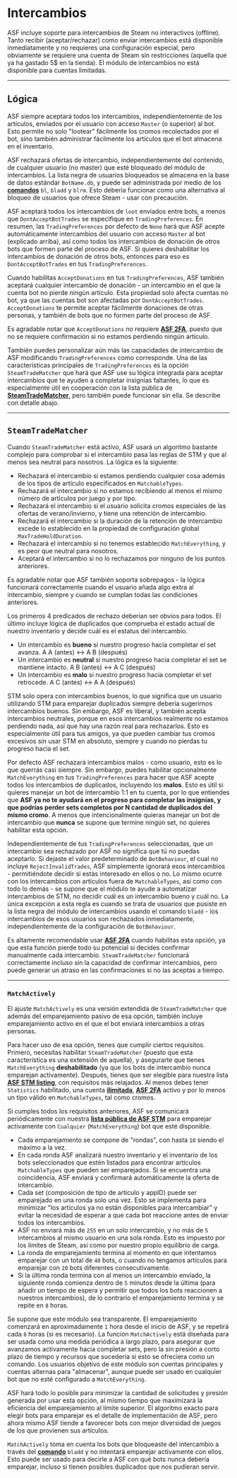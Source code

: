 # Intercambios

ASF incluye soporte para intercambios de Steam no interactivos (offline). Tanto recibir (aceptar/rechazar) como enviar intercambios está disponible inmediatamente y no requieres una configuración especial, pero obviamente se requiere una cuenta de Steam sin restricciones (aquella que ya ha gastado 5$ en la tienda). El módulo de intercambios no está disponible para cuentas limitadas.

* * *

## Lógica

ASF siempre aceptará todos los intercambios, independientemente de los artículos, enviados por el usuario con acceso `Master` (o superior) al bot. Esto permite no solo "lootear" fácilmente los cromos recolectados por el bot, sino también administrar fácilmente los artículos que el bot almacena en el inventario.

ASF rechazará ofertas de intercambio, independientemente del contenido, de cualquier usuario (no master) que esté bloqueado del módulo de intercambios. La lista negra de usuarios bloqueados se almacena en la base de datos estándar `BotName.db`, y puede ser administrada por medio de los **[comandos](https://github.com/JustArchiNET/ArchiSteamFarm/wiki/Commands)** `bl`, `bladd` y `blrm`. Esto debería funcionar como una alternativa al bloqueo de usuarios que ofrece Steam - usar con precaución.

ASF aceptará todos los intercambios de `loot` enviados entre bots, a menos que `DontAcceptBotTrades` se especifique en `TradingPreferences`. En resumen, las `TradingPreferences` por defecto de `None` hará que ASF acepte automáticamente intercambios del usuario con acceso `Master` al bot (explicado arriba), así como todos los intercambios de donación de otros bots que formen parte del proceso de ASF. Si quieres deshabilitar los intercambios de donación de otros bots, entonces para eso es `DontAcceptBotTrades` en tus `TradingPreferences`.

Cuando habilitas `AcceptDonations` en tus `TradingPreferences`, ASF también aceptará cualquier intercambio de donación - un intercambio en el que la cuenta bot no pierde ningún artículo. Esta propiedad solo afecta cuentas no bot, ya que las cuentas bot son afectadas por `DontAcceptBotTrades`. `AcceptDonations` te permite aceptar fácilmente donaciones de otras personas, y también de bots que no formen parte del proceso de ASF.

Es agradable notar que `AcceptDonations` no requiere **[ASF 2FA](https://github.com/JustArchiNET/ArchiSteamFarm/wiki/Two-factor-authentication)**, puesto que no se requiere confirmación si no estamos perdiendo ningún artículo.

También puedes personalizar aún más las capacidades de intercambio de ASF modificando `TradingPreferences` como corresponde. Una de las características principales de `TradingPreferences` es la opción `SteamTradeMatcher` que hará que ASF use su lógica integrada para aceptar intercambios que te ayuden a completar insignias faltantes, lo que es especialmente útil en cooperación con la lista pública de **[SteamTradeMatcher](https://www.steamtradematcher.com)**, pero también puede funcionar sin ella. Se describe con detalle abajo.

* * *

## `SteamTradeMatcher`

Cuando `SteamTradeMatcher` está activo, ASF usará un algoritmo bastante complejo para comprobar si el intercambio pasa las reglas de STM y que al menos sea neutral para nosotros. La lógica es la siguiente:

- Rechazará el intercambio si estamos perdiendo cualquier cosa además de los tipos de artículo especificados en `MatchableTypes`.
- Rechazará el intercambio si no estamos recibiendo al menos el mismo número de artículos por juego y por tipo.
- Rechazará el intercambio si el usuario solicita cromos especiales de las ofertas de verano/invierno, y tiene una retención de intercambio.
- Rechazará el intercambio si la duración de la retención de intercambio excede lo establecido en la propiedad de configuración global `MaxTradeHoldDuration`.
- Rechazará el intercambio si no tenemos establecido `MatchEverything`, y es peor que neutral para nosotros.
- Aceptará el intercambio si no lo rechazamos por ninguno de los puntos anteriores.

Es agradable notar que ASF también soporta sobrepagos - la lógica funcionará correctamente cuando el usuario añada algo extra al intercambio, siempre y cuando se cumplan todas las condiciones anteriores.

Los primeros 4 predicados de rechazo deberían ser obvios para todos. El último incluye lógica de duplicados que comprueba el estado actual de nuestro inventario y decide cuál es el estatus del intercambio.

- Un intercambio es **bueno** si nuestro progreso hacia completar el set avanza. A A (antes) <-> A B (después)
- Un intercambio es **neutral** si nuestro progreso hacia completar el set se mantiene intacto. A B (antes) <-> A C (después)
- Un intercambio es **malo** si nuestro progreso hacia completar el set retrocede. A C (antes) <-> A A (después)

STM solo opera con intercambios buenos, lo que significa que un usuario utilizando STM para emparejar duplicados siempre debería sugerirnos intercambios buenos. Sin embargo, ASF es liberal, y también acepta intercambios neutrales, porque en esos intercambios realmente no estamos perdiendo nada, así que hay una razón real para rechazarlos. Esto es especialmente útil para tus amigos, ya que pueden cambiar tus cromos excesivos sin usar STM en absoluto, siempre y cuando no pierdas tu progreso hacia el set.

Por defecto ASF rechazará intercambios malos - como usuario, esto es lo que querrás casi siempre. Sin embargo, puedes habilitar opcionalmente `MatchEverything` en tus `TradingPreferences` para hacer que ASF acepte todos los intercambios de duplicados, incluyendo los **malos**. Esto es útil si quieres manejar un bot de intercambio 1:1 en tu cuenta, por lo que entiendes que **ASF ya no te ayudará en el progreso para completar las insignias, y que podrías perder sets completos por N cantidad de duplicados del mismo cromo**. A menos que intencionalmente quieras manejar un bot de intercambio que **nunca** se supone que termine ningún set, no quieres habilitar esta opción.

Independientemente de tus `TradingPreferences` seleccionadas, que un intercambio sea rechazado por ASF no significa que tú no puedas aceptarlo. Si dejaste el valor predeterminado de `BotBehaviour`, el cual no incluye `RejectInvalidTrades`, ASF simplemente ignorará esos intercambios - permitiéndote decidir si estás interesado en ellos o no. Lo mismo ocurre con los intercambios con artículos fuera de `MatchableTypes`, así como con todo lo demás - se supone que el módulo te ayude a automatizar intercambios de STM, no decidir cuál es un intercambio bueno y cuál no. La única excepción a esta regla es cuando se trata de usuarios que pusiste en la lista negra del módulo de intercambios usando el comando `bladd` - los intercambios de esos usuarios son rechazados inmediatamente, independientemente de la configuración de `BotBehaviour`.

Es altamente recomendable usar **[ASF 2FA](https://github.com/JustArchiNET/ArchiSteamFarm/wiki/Two-factor-authentication)** cuando habilitas esta opción, ya que esta función pierde todo su potencial si decides confirmar manualmente cada intercambio. `SteamTradeMatcher` funcionará correctamente incluso sin la capacidad de confirmar intercambios, pero puede generar un atraso en las confirmaciones si no las aceptas a tiempo.

* * *

### `MatchActively`

El ajuste `MatchActively` es una versión extendida de `SteamTradeMatcher` que además del emparejamiento pasivo de esa opción, también incluye emparejamiento activo en el que el bot enviará intercambios a otras personas.

Para hacer uso de esa opción, tienes que cumplir ciertos requisitos. Primero, necesitas habilitar `SteamTradeMatcher` (puesto que esta característica es una extensión de aquella), y asegurarte que tienes `MatchEverything` **deshabilitado** (ya que los bots de intercambio nunca emparejan activamente). Después, tienes que ser elegible para nuestra lista **[ASF STM listing](https://github.com/JustArchiNET/ArchiSteamFarm/wiki/Statistics#current-privacy-policy)**, con requisitos más relajados. Al menos debes tener `Statistics` habilitado, una cuenta **[ilimitada](https://support.steampowered.com/kb_article.php?ref=3330-IAGK-7663)**, **[ASF 2FA](https://github.com/JustArchiNET/ArchiSteamFarm/wiki/Two-factor-authentication#asf-2fa)** activo y por lo menos un tipo válido en `MatchableTypes`, tal como cromos.

Si cumples todos los requisitos anteriores, ASF se comunicará periódicamente con nuestra **[lista pública de ASF STM](https://github.com/JustArchiNET/ArchiSteamFarm/wiki/Statistics#public-asf-stm-listing)** para emparejar activamente con `Cualquier` (`MatchEverything`) bot que esté disponible.

- Cada emparejamiento se compone de "rondas", con hasta `10` siendo el máximo a la vez.
- En cada ronda ASF analizará nuestro inventario y el inventario de los bots seleccionados que estén listados para encontrar artículos `MatchableTypes` que pueden ser emparejados. Si se encuentra una coincidencia, ASF enviará y confirmará automáticamente la oferta de intercambio.
- Cada set (composición de tipo de artículo y appID) puede ser emparejado en una ronda solo una vez. Esto se implementa para minimizar "los artículos ya no están disponibles para intercambiar" y evitar la necesidad de esperar a que cada bot reaccione antes de enviar todos los intercambios.
- ASF no enviará más de `255` en un solo intercambio, y no más de `5` intercambios al mismo usuario en una sola ronda. Esto es impuesto por los límites de Steam, así como por nuestro propio equilibrio de carga.
- La ronda de emparejamiento termina al momento en que intentamos emparejar con un total de `40` bots, o cuando no tengamos artículos para emparejar con `20` bots diferentes consecutivamente.
- Si la última ronda termina con al menos un intercambio enviado, la siguiente ronda comienza dentro de `5` minutos desde la última (para añadir un tiempo de espera y permitir que todos los bots reaccionen a nuestros intercambios), de lo contrario el emparejamiento termina y se repite en `8` horas.

Se supone que este módulo sea transparente. El emparejamiento comenzará en aproximadamente `1` hora desde el inicio de ASF, y se repetirá cada `8` horas (si es necesario). La función `MatchActively` está diseñada para ser usada como una medida periódica a largo plazo, para asegurar que avanzamos activamente hacia completar sets, pero la sin presión a corto plazo de tiempo y recursos que sucedería si esto se ofreciera como un comando. Los usuarios objetivo de este módulo son cuentas principales y cuentas alternas para "almacenar", aunque puede ser usado en cualquier bot que no esté configurado a `MatchEverything`.

ASF hará todo lo posible para minimizar la cantidad de solicitudes y presión generada por usar esta opción, al mismo tiempo que maximizará la eficiencia del emparejamiento al límite superior. El algoritmo exacto para elegir bots para emparejar es el detalle de implementación de ASF, pero ahora mismo ASF tiende a favorecer bots con mejor diversidad de juegos de los que provienen sus artículos.

`MatchActively` toma en cuenta los bots que bloqueaste del intercambio a través del **[comando](https://github.com/JustArchiNET/ArchiSteamFarm/wiki/Commands)** `bladd` y no intentará emparejar activamente con ellos. Esto puede ser usado para decirle a ASF con qué bots nunca debería emparejar, incluso si tienen posibles duplicados que nos pudieran servir.